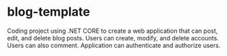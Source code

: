 # blog-template

Coding project using .NET CORE to create a web application that can post, edit, and delete blog posts.
Users can create, modify, and delete accounts. Users can also comment.
Application can authenticate and authorize users.
